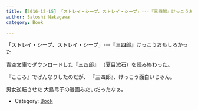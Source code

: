```yaml
---
title: [2016-12-15] 「ストレイ・シープ、ストレイ・シープ」---『三四郎』けっこうおもしろかった
author: Satoshi Nakagawa
category: Book

---
```


「ストレイ・シープ、ストレイ・シープ」---『三四郎』けっこうおもしろかった

 青空文庫でダウンロードした『三四郎』
（夏目漱石）を読み終わった。

 『こころ』でげんなりしたのだが、
『三四郎』、けっこう面白いじゃん。

 男女逆転させた
大島弓子の漫画みたいだったなぁ。

- Category: [Book](https://merapano.github.io/categories.html#Book)

